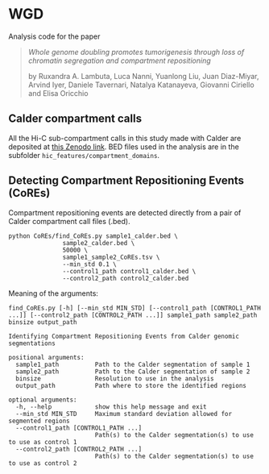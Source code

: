 # WGD

Analysis code for the paper 

> *Whole genome doubling promotes tumorigenesis through loss of chromatin segregation and compartment repositioning* 
> 
> by Ruxandra A. Lambuta, Luca Nanni, Yuanlong Liu, Juan Diaz-Miyar, Arvind Iyer, Daniele Tavernari, Natalya Katanayeva, Giovanni Ciriello and Elisa Oricchio

## Calder compartment calls
All the Hi-C sub-compartment calls in this study made with Calder are deposited at [this Zenodo link](https://zenodo.org/record/6054423). BED files used in the analysis are in the subfolder `hic_features/compartment_domains`.

## Detecting Compartment Repositioning Events (CoREs)
Compartment repositioning events are detected directly from a pair of Calder compartment call files (.bed).

```
python CoREs/find_CoREs.py sample1_calder.bed \
			   sample2_calder.bed \
			   50000 \
			   sample1_sample2_CoREs.tsv \
			   --min_std 0.1 \
			   --control1_path control1_calder.bed \
			   --control2_path control2_calder.bed
```

Meaning of the arguments:

```
find_CoREs.py [-h] [--min_std MIN_STD] [--control1_path [CONTROL1_PATH ...]] [--control2_path [CONTROL2_PATH ...]] sample1_path sample2_path binsize output_path

Identifying Compartment Repositioning Events from Calder genomic segmentations

positional arguments:
  sample1_path          Path to the Calder segmentation of sample 1
  sample2_path          Path to the Calder segmentation of sample 2
  binsize               Resolution to use in the analysis
  output_path           Path where to store the identified regions

optional arguments:
  -h, --help            show this help message and exit
  --min_std MIN_STD     Maximum standard deviation allowed for segmented regions
  --control1_path [CONTROL1_PATH ...]
                        Path(s) to the Calder segmentation(s) to use to use as control 1
  --control2_path [CONTROL2_PATH ...]
                        Path(s) to the Calder segmentation(s) to use to use as control 2
```